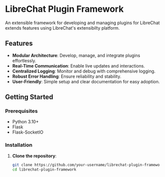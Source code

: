 # LibreChat Plugin Framework

An extensible framework for developing and managing plugins for LibreChat extends features using LibreChat's extensibilty platform.

## Features

- **Modular Architecture**: Develop, manage, and integrate plugins effortlessly.
- **Real-Time Communication**: Enable live updates and interactions.
- **Centralized Logging**: Monitor and debug with comprehensive logging.
- **Robust Error Handling**: Ensure reliability and stability.
- **User-Friendly**: Simple setup and clear documentation for easy adoption.

## Getting Started

### Prerequisites

- Python 3.10+
- Flask
- Flask-SocketIO

### Installation

1. **Clone the repository**:
   ```bash
   git clone https://github.com/your-username/librechat-plugin-framework.git
   cd librechat-plugin-framework

